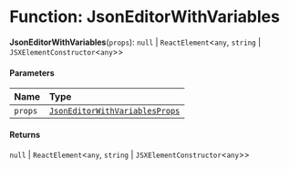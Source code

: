 # Function: JsonEditorWithVariables

**JsonEditorWithVariables**(`props`): `null` | `ReactElement`<`any`, `string` | `JSXElementConstructor`<`any`>>

#### Parameters

| Name | Type |
| :------ | :------ |
| `props` | [`JsonEditorWithVariablesProps`](/en/auto-docs/form-materials/interfaces/JsonEditorWithVariablesProps.md) |

#### Returns

`null` | `ReactElement`<`any`, `string` | `JSXElementConstructor`<`any`>>
